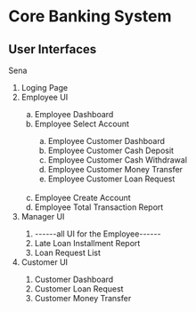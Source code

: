 # Core Banking System
<h2>User Interfaces</h2>
Sena

<ol type="1">
  <li>Loging Page</li>
  <li>Employee UI</li>
    <ol type="a">
      <li>Employee Dashboard</li>
      <li>Employee Select Account</li>
      <ol type="a">
        <li>Employee Customer Dashboard</li>
        <li>Employee Customer Cash Deposit</li>
        <li>Employee Customer Cash Withdrawal</li>
        <li>Employee Customer Money Transfer</li>
        <li>Employee Customer Loan Request</li>
      </ol>
      </br>
      <li>Employee Create Account</li>
      <li>Employee Total Transaction Report</li>
    </ol>
  <li>Manager UI</li>
  <ol>
    <li>------all UI for the Employee------</li>
    <li>Late Loan Installment Report</li>
    <li>Loan Request List</li>
  </ol>
  <li>Customer UI</li>
  <ol>
    <li>Customer Dashboard</li>
    <li>Customer Loan Request</li>
    <li>Customer Money Transfer</li>
  </ol>
</ol>
